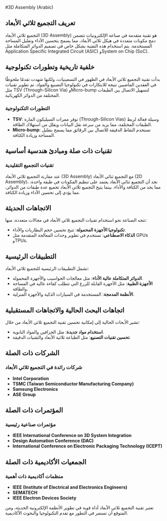#3D Assembly (Arabic)

## تعريف التجميع ثلاثي الأبعاد

التجميع ثلاثي الأبعاد (3D Assembly) هو تقنية متقدمة في صناعة الإلكترونيات تتضمن دمج مكونات متعددة في هيكل ثلاثي الأبعاد، مما يسمح بتحسين الأداء وتقليل المساحة المستخدمة. يتم استخدام هذه التقنية بشكل خاص في تصميم الدوائر المتكاملة مثل Application Specific Integrated Circuit (ASIC) وSystem on Chip (SoC).

## خلفية تاريخية وتطورات تكنولوجية

بدأت تقنية التجميع ثلاثي الأبعاد في الظهور في التسعينيات، ولكنها شهدت تقدمًا ملحوظًا في العقدين الماضيين نتيجة للابتكارات في تكنولوجيا التصنيع والمواد. تم تطوير تقنيات مثل TSV (Through-Silicon Via) وMicro-bump لتسهيل الاتصال بين الطبقات المختلفة من الدوائر الكهربائية.

### التطورات التكنولوجية

- **TSV**: توفر ممرات السيليكون المارة (Through-Silicon Vias) وسيلة فعالة لربط الطبقات المختلفة، مما يزيد من سرعة نقل البيانات ويقلل من استهلاك الطاقة.
- **Micro-bump**: تستخدم النقاط الدقيقة للاتصال بين الرقائق مما يسمح بتقليل المساحة وزيادة الكثافة.

## تقنيات ذات صلة ومبادئ هندسية أساسية

### تقنيات التجميع التقليدية

عند مقارنة التجميع ثلاثي الأبعاد (3D Assembly) مع التجميع ثنائي الأبعاد (2D Assembly)، نجد أن التجميع ثنائي الأبعاد يعتمد على تنظيم المكونات في طبقة واحدة، مما يحد من الكثافة والأداء. بينما يتيح التجميع ثلاثي الأبعاد تجميع عدة طبقات من الدوائر، مما يؤدي إلى تحسين الأداء وزيادة الكثافة.

## الاتجاهات الحديثة

تتجه الصناعة نحو استخدام تقنيات التجميع ثلاثي الأبعاد في مجالات متعددة، منها:

- **تكنولوجيا الأجهزة المحمولة**: تتيح تحسين حجم البطاريات والأداء.
- **الذكاء الاصطناعي**: تستخدم في تطوير وحدات المعالجة المتقدمة مثل GPUs وTPUs.

## التطبيقات الرئيسية

تشمل التطبيقات الرئيسية للتجميع ثلاثي الأبعاد:

- **الدوائر المتكاملة عالية الأداء**: مثل معالجات الحواسيب والأجهزة المحمولة.
- **الأجهزة الطبية**: مثل الأجهزة القابلة للزرع التي تتطلب كفاءة عالية في المساحة والطاقة.
- **الأنظمة المدمجة**: المستخدمة في السيارات الذكية والأجهزة المنزلية.

## اتجاهات البحث الحالية والاتجاهات المستقبلية

تشير الأبحاث الحالية إلى إمكانية تحسين تقنية التجميع ثلاثي الأبعاد من خلال:

- **استخدام مواد جديدة**: مثل الجرافين والمواد النانوية.
- **تحسين تقنيات التصنيع**: مثل الطباعة ثلاثية الأبعاد والتقنيات الدقيقة.

## الشركات ذات الصلة

### شركات رائدة في التجميع ثلاثي الأبعاد

- **Intel Corporation**
- **TSMC (Taiwan Semiconductor Manufacturing Company)**
- **Samsung Electronics**
- **ASE Group**

## المؤتمرات ذات الصلة

### مؤتمرات صناعية رئيسية

- **IEEE International Conference on 3D System Integration**
- **Design Automation Conference (DAC)**
- **International Conference on Electronic Packaging Technology (ICEPT)**

## الجمعيات الأكاديمية ذات الصلة

### منظمات أكاديمية ذات أهمية

- **IEEE (Institute of Electrical and Electronics Engineers)**
- **SEMATECH**
- **IEEE Electron Devices Society**

تعتبر تقنية التجميع ثلاثي الأبعاد أداة قوية في تطوير الأنظمة الإلكترونية الحديثة، ومن المتوقع أن تستمر في التطور مع تقدم التكنولوجيا والبحوث الأكاديمية.